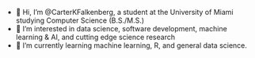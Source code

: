 - 👋 Hi, I’m @CarterKFalkenberg, a student at the University of Miami studying Computer Science (B.S./M.S.)
- 👀 I’m interested in data science, software development, machine learning & AI, and cutting edge science research
- 🌱 I’m currently learning machine learning, R, and general data science.

<!---
CarterKFalkenberg/CarterKFalkenberg is a ✨ special ✨ repository because its `README.md` (this file) appears on your GitHub profile.
You can click the Preview link to take a look at your changes.
--->
